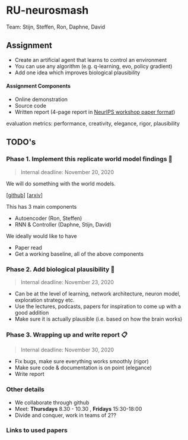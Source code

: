 # RU-neurosmash

Team: Stijn, Steffen, Ron, Daphne, David

## Assignment 

- Create an artificial agent that learns to control an environment
- You can use any algorithm (e.g. q-learning, evo, policy gradient)
- Add one idea which improves biological plausibility 

#### Assignment Components
- Online demonstration
- Source code
- Written report (4-page report in [NeurIPS workshop paper format](https://www.overleaf.com/latex/templates/neurips-2020/mnshsmqkjsqz))

evaluation metrics: performance, creativity, elegance, rigor, plausibility

## TODO's

### Phase 1. Implement this replicate world model findings 🧩

> Internal deadline: November 20, 2020

We will do something with the world models.

[[github](https://worldmodels.github.io/)] [[arxiv](https://arxiv.org/pdf/1803.10122.pdf)]

This has 3 main components

- Autoencoder (Ron, Steffen)
- RNN & Controller (Daphne, Stijn, David)

We ideally would like to have 
- Paper read 
- Get a working baseline, all of the above components


### Phase 2. Add biological plausibility 🧠

> Internal deadline: November 23, 2020

- Can be at the level of learning, network architecture, neuron model, exploration strategy etc.
- Use the lectures, podcasts, papers for inspiration to come up with a good addition 
- Make sure it is actually plausible (i.e. based on how the brain works)

### Phase 3. Wrapping up and write report 📋

> Internal deadline: November 30, 2020

- Fix bugs, make sure everything works smoothly (rigor)
- Make sure code & documentation is on point (elegance)
- Write report 

### Other details

- We collaborate through github
- Meet: **Thursdays** 8.30 - 10.30 , **Fridays** 15:30-18:00
- Divide and conquer, work in teams of 2??

### Links to used papers

[]()
